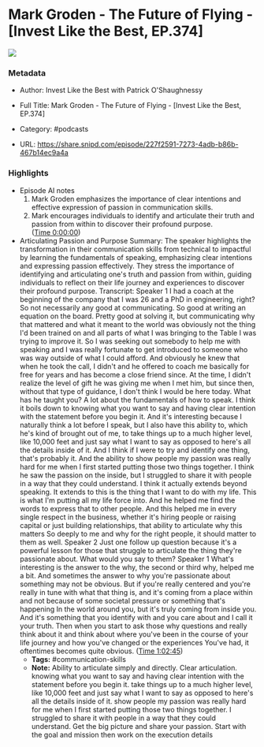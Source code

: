 # Mark Groden - The Future of Flying - [Invest Like the Best, EP.374]

![](https://wsrv.nl/?url=https%3A%2F%2Fmegaphone.imgix.net%2Fpodcasts%2Fef669774-cccd-11ed-889b-c36caad6646f%2Fimage%2FILTB_NEW.png%3Fixlib%3Drails-4.3.1%26max-w%3D3000%26max-h%3D3000%26fit%3Dcrop%26auto%3Dformat%2Ccompress&w=100&h=100)

### Metadata

- Author: Invest Like the Best with Patrick O'Shaughnessy
- Full Title: Mark Groden - The Future of Flying - [Invest Like the Best, EP.374]
- Category: #podcasts



- URL: https://share.snipd.com/episode/227f2591-7273-4adb-b86b-467b14ec9a4a

### Highlights

- Episode AI notes
  1. Mark Groden emphasizes the importance of clear intentions and effective expression of passion in communication skills.
  2. Mark encourages individuals to identify and articulate their truth and passion from within to discover their profound purpose. ([Time 0:00:00](https://share.snipd.com/episode-takeaways/2b8af597-cfc8-430a-9f05-3386e6f6b8bc))
- Articulating Passion and Purpose
  Summary:
  The speaker highlights the transformation in their communication skills from technical to impactful by learning the fundamentals of speaking, emphasizing clear intentions and expressing passion effectively.
  They stress the importance of identifying and articulating one's truth and passion from within, guiding individuals to reflect on their life journey and experiences to discover their profound purpose.
  Transcript:
  Speaker 1
  I had a coach at the beginning of the company that I was 26 and a PhD in engineering, right? So not necessarily any good at communicating. So good at writing an equation on the board. Pretty good at solving it, but communicating why that mattered and what it meant to the world was obviously not the thing I'd been trained on and all parts of what I was bringing to the Table I was trying to improve it. So I was seeking out somebody to help me with speaking and I was really fortunate to get introduced to someone who was way outside of what I could afford. And obviously he knew that when he took the call, I didn't and he offered to coach me basically for free for years and has become a close friend since. At the time, I didn't realize the level of gift he was giving me when I met him, but since then, without that type of guidance, I don't think I would be here today. What has he taught you? A lot about the fundamentals of how to speak. I think it boils down to knowing what you want to say and having clear intention with the statement before you begin it. And it's interesting because I naturally think a lot before I speak, but I also have this ability to, which he's kind of brought out of me, to take things up to a much higher level, like 10,000 feet and just say what I want to say as opposed to here's all the details inside of it. And I think if I were to try and identify one thing, that's probably it. And the ability to show people my passion was really hard for me when I first started putting those two things together. I think he saw the passion on the inside, but I struggled to share it with people in a way that they could understand. I think it actually extends beyond speaking. It extends to this is the thing that I want to do with my life. This is what I'm putting all my life force into. And he helped me find the words to express that to other people. And this helped me in every single respect in the business, whether it's hiring people or raising capital or just building relationships, that ability to articulate why this matters So deeply to me and why for the right people, it should matter to them as well.
  Speaker 2
  Just one follow up question because it's a powerful lesson for those that struggle to articulate the thing they're passionate about. What would you say to them?
  Speaker 1
  What's interesting is the answer to the why, the second or third why, helped me a bit. And sometimes the answer to why you're passionate about something may not be obvious. But if you're really centered and you're really in tune with what that thing is, and it's coming from a place within and not because of some societal pressure or something that's happening In the world around you, but it's truly coming from inside you. And it's something that you identify with and you care about and I call it your truth. Then when you start to ask those why questions and really think about it and think about where you've been in the course of your life journey and how you've changed or the experiences You've had, it oftentimes becomes quite obvious. ([Time 1:02:45](https://share.snipd.com/snip/c10f4fd9-89f2-4770-a251-57c019e20ef8))
    - **Tags:** #communication-skills
    - **Note:** Ability to articulate simply and directly. Clear articulation. knowing what you want to say and having clear intention with the statement before you begin it. take things up to a much higher level, like 10,000 feet and just say what I want to say as opposed to here's all the details inside of it. show people my passion was really hard for me when I first started putting those two things together. I struggled to share it with people in a way that they could understand. Get the big picture and share your passion.
      Start with the goal and mission then work on the execution details
